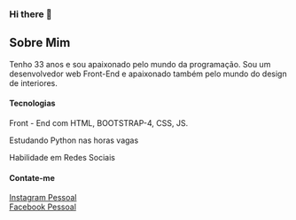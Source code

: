 ### Hi there 👋

<!--
**DougJeff17/DougJeff17** is a ✨ _special_ ✨ repository because its `README.md` (this file) appears on your GitHub profile.

Here are some ideas to get you started:

- 🔭 I’m currently working on ...
- 🌱 I’m currently learning ...
- 👯 I’m looking to collaborate on ...
- 🤔 I’m looking for help with ...
- 💬 Ask me about ...
- 📫 How to reach me: ...
- 😄 Pronouns: ...
- ⚡ Fun fact: ...
-->
<h2>Sobre Mim</h2>

<div>
<p>Tenho 33 anos e sou apaixonado pelo mundo da programação. 
Sou um desenvolvedor web Front-End e apaixonado também pelo mundo do design de interiores.</p>
</div>


<h4>Tecnologias</h4>

<p>Front - End com HTML, BOOTSTRAP-4, CSS, JS.</ p> 
<p>Estudando Python nas horas vagas</p>
Habilidade em Redes Sociais 


<h4>Contate-me </h4>

<a href="https://instagram/doug_jeffersonbjj">Instagram Pessoal</a></br>
<a href="https://www.facebook.com/doug.jeffe">Facebook Pessoal</a>
